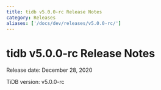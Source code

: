 ```yaml
---
title: tidb v5.0.0-rc Release Notes
category: Releases
aliases: ['/docs/dev/releases/v5.0.0-rc/']
---
```


# tidb v5.0.0-rc Release Notes

Release date: December 28, 2020

TiDB version: v5.0.0-rc
